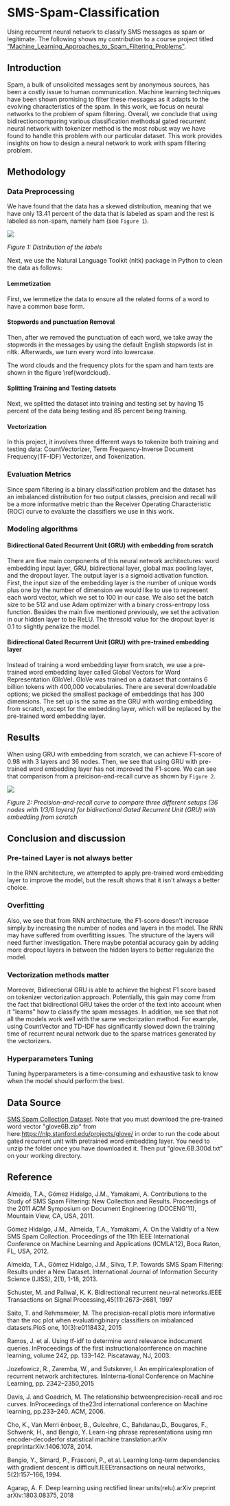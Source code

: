 # SMS-Spam-Classification
Using recurrent neural network to classify SMS messages as spam or legitimate. The following shows my contribution to a course project titled ["Machine_Learning_Approaches_to_Spam_Filtering_Problems"](https://kenneth-lee-ch.github.io/files/Machine_Learning_Approaches_to_Spam_Filtering_Problems.pdf).

## Introduction
Spam, a bulk of unsolicited messages sent by anonymous sources, has been a costly issue to human communication. Machine learning techniques have been shown promising to filter these messages as it adapts to the evolving characteristics of the spam. In this work, we focus on neural networks to the problem of spam filtering. Overall, we conclude that using bidirectioncomparing various classification methodsal gated recurrent neural network with tokenizer method is the most robust way we have found to handle this problem with our particular dataset. This work provides insights on how to design a neural network to work with spam filtering problem.

## Methodology

### Data Preprocessing

We have found that the data has a skewed distribution, meaning that we have only 13.41 percent of the data that is labeled as spam and the rest is labeled as non-spam, namely ham (see `Figure 1`).

![](/figures/fig1.png)

*Figure 1: Distribution of the labels*


Next, we use the Natural Language Toolkit (nltk) package in Python to clean the data as follows:
 
#### Lemmetization 
First, we lemmetize the data to ensure all the related forms of a word to have a common base form.

#### Stopwords and punctuation Removal

Then, after we removed the punctuation of each word, we take away the stopwords in the messages by using the default English stopwords list in nltk. Afterwards, we turn every word into lowercase.

The word clouds and the frequency plots for the spam and ham texts are shown in the figure \ref{wordcloud}.

#### Splitting Training and Testing datsets

Next, we splitted the dataset into training and testing set by having 15 percent of the data being testing and 85 percent being training.

#### Vectorization

In this project, it involves three different ways to tokenize both training and testing data: CountVectorizer, Term Frequency-Inverse Document Frequency(TF-IDF) Vectorizer, and Tokenization. 

### Evaluation Metrics

Since spam filtering is a binary classification problem and the dataset has an imbalanced distribution for two output classes, precision and recall will be a more informative metric than the Receiver Operating Characteristic (ROC) curve to evaluate the classifiers we use in this work.

### Modeling algorithms

#### Bidirectional Gated Recurrent Unit (GRU) with embedding from scratch

There are five main components of this neural network architectures: word embedding input layer, GRU, bidirectional layer, global max pooling layer, and the dropout layer. The output layer is a sigmoid activation function. First, the input size of the embedding layer is the number of unique words plus one by the number of dimension we would like to use to represent each word vector, which we set to 100 in our case. We also set the batch size to be 512 and use Adam optimizer with a binary cross-entropy loss function. Besides the main five mentioned previously, we set the activation in our hidden layer to be ReLU. The thresold value for the dropout layer is 0.1 to slightly penalize the model.

#### Bidirectional Gated Recurrent Unit (GRU) with pre-trained embedding layer

Instead of training a word embedding layer from sratch, we use a pre-trained word embedding layer called Global Vectors for Word Representation (GloVe). GloVe was trained on a dataset that contains 6 billion tokens with 400,000 vocabularies. There are several downloadable options; we picked the smallest package of embeddings that has 300 dimensions. The set up is the same as the GRU with wording embedding from scratch, except for the embedding layer, which will be replaced by the pre-trained word embedding layer.

## Results

When using GRU with embedding from scratch, we can achieve F1-score of 0.98 with 3 layers and 36 nodes. Then, we see that using GRU with pre-trained word embedding layer has not improved the F1-score. We can see that comparison from a preicison-and-recall curve as shown by `Figure 2`.

![](/figures/fig2.png)

*Figure 2: Precision-and-recall curve to compare three different setups (36 nodes with 1/3/6 layers) for bidirectional Gated Recurrent Unit (GRU) with embedding from scratch*

## Conclusion and discussion

### Pre-tained Layer is not always better

In the RNN architecture, we attempted to apply pre-trained word embedding layer to improve the model, but the result shows that it isn't always a better choice. 

### Overfitting
Also, we see that from RNN architecture, the F1-score doesn't increase simply by increasing the number of nodes and layers in the model. The RNN may have suffered from overfitting issues. The structure of the layers will need further investigation. There maybe potential accuracy gain by adding more dropout layers in between the hidden layers to better regularize the model. 

### Vectorization methods matter

Moreover, Bidirectional GRU is able to achieve the highest F1 score based on tokenizer vectorization approach. Potentially, this gain may come from the fact that bidirectional GRU takes the order of the text into account when it "learns" how to classify the spam messages. In addition, we see that not all the models work well with the same vectorization method. For example, using CountVector and TD-IDF has significantly slowed down the training time of recurrent neural network due to the sparse matrices generated by the vectorizers. 

### Hyperparameters Tuning
Tuning hyperparameters is a time-consuming and exhaustive task to know when the model should perform the best. 

## Data Source
[SMS Spam Collection Dataset](https://www.kaggle.com/uciml/sms-spam-collection-dataset). Note that you must download the pre-trained word vector "glove6B.zip" from here:https://nlp.stanford.edu/projects/glove/ in order to run the code about gated recurrent unit with pretrained word embedding layer. You need to unzip the folder once you have downloaded it. Then put "glove.6B.300d.txt" on your working directory.

## Reference

Almeida, T.A., Gómez Hidalgo, J.M., Yamakami, A. Contributions to the Study of SMS Spam Filtering: New Collection and Results.  Proceedings of the 2011 ACM Symposium on Document Engineering (DOCENG'11), Mountain View, CA, USA, 2011.

Gómez Hidalgo, J.M., Almeida, T.A., Yamakami, A. On the Validity of a New SMS Spam Collection.  Proceedings of the 11th IEEE International Conference on Machine Learning and Applications (ICMLA'12), Boca Raton, FL, USA, 2012.

Almeida, T.A., Gómez Hidalgo, J.M., Silva, T.P.  Towards SMS Spam Filtering: Results under a New Dataset.   International Journal of Information Security Science (IJISS), 2(1), 1-18, 2013. 

Schuster, M. and Paliwal, K. K. Bidirectional recurrent neu-ral networks.IEEE Transactions on Signal Processing,45(11):2673–2681, 1997

Saito, T. and Rehmsmeier, M.   The precision-recall plotis more informative than the roc plot when evaluatingbinary classifiers on imbalanced datasets.PloS one, 10(3):e0118432, 2015

Ramos, J. et al. Using tf-idf to determine word relevance indocument queries. InProceedings of the first instructionalconference on machine learning, volume 242, pp. 133–142. Piscataway, NJ, 2003.

Jozefowicz, R., Zaremba, W., and Sutskever, I. An empiricalexploration of recurrent network architectures. InInterna-tional Conference on Machine Learning, pp. 2342–2350,2015

Davis,  J.  and  Goadrich,  M.    The  relationship  betweenprecision-recall and roc curves.  InProceedings of the23rd international conference on Machine learning, pp.233–240. ACM, 2006.

Cho,  K.,  Van Merri ̈enboer,  B.,  Gulcehre,  C.,  Bahdanau,D., Bougares, F., Schwenk, H., and Bengio, Y.  Learn-ing  phrase  representations  using  rnn  encoder-decoderfor  statistical  machine  translation.arXiv  preprintarXiv:1406.1078, 2014.

Bengio, Y., Simard, P., Frasconi, P., et al.  Learning long-term dependencies with gradient descent is difficult.IEEEtransactions on neural networks, 5(2):157–166, 1994.

Agarap, A. F.   Deep learning using rectified linear units(relu).arXiv preprint arXiv:1803.08375, 2018